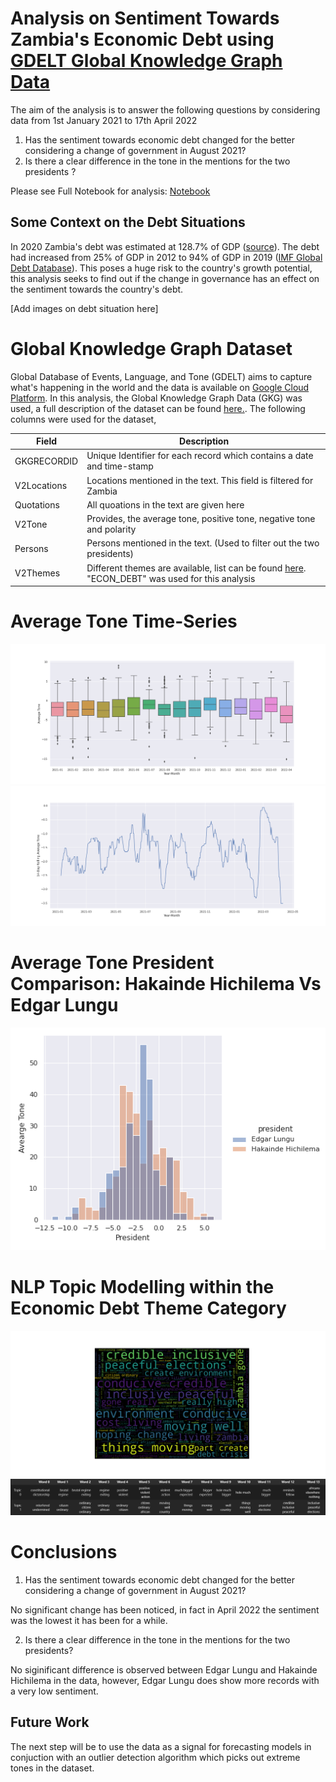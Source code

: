 # Analysis on Sentiment Towards Zambia's Economic Debt using [GDELT Global Knowledge Graph Data](https://blog.gdeltproject.org/introducing-gkg-2-0-the-next-generation-of-the-gdelt-global-knowledge-graph/)

The aim of the analysis is to answer the following questions by considering data from 1st January 2021 to 17th April 2022

1. Has the sentiment towards economic debt changed for the better considering a change of government in August 2021?
2. Is there a clear difference in the tone in the mentions for the two presidents ?

Please see Full Notebook for analysis: [Notebook](https://github.com/SitwalaM/nlp_gdelt_zambia_debt_analysis/blob/main/notebooks/main_gdelt_zambia.ipynb)

## Some Context on the Debt Situations

In 2020 Zambia's debt was estimated at 128.7% of GDP ([source](https://countryeconomy.com/national-debt/zambia)). The debt had increased from 25% of GDP in 2012 to 94% of GDP in 2019 ([IMF Global Debt Database](https://www.imf.org/external/datamapper/datasets/GDD)). This poses a huge risk to the country's growth potential, this analysis seeks to find out if the change in governance has an effect on the sentiment towards the country's debt.  

[Add images on debt situation here]

# Global Knowledge Graph Dataset
 Global Database of Events, Language, and Tone (GDELT) aims to capture what's happening in the world and the data is available on [Google Cloud Platform](https://cloud.google.com/bigquery). In this analysis, the Global Knowledge Graph Data (GKG) was used, a full description of the dataset can be found [here.](http://data.gdeltproject.org/documentation/GDELT-Global_Knowledge_Graph_Codebook-V2.1.pdf). The following columns were used for the dataset,
 
 | Field | Description |
|---|---|
| GKGRECORDID | Unique Identifier for each record which contains a date and time-stamp |
| V2Locations | Locations mentioned in the text. This field is filtered for Zambia  |
| Quotations | All quoations in the text are given here |
| V2Tone | Provides, the average tone, positive tone, negative tone and polarity |
| Persons | Persons mentioned in the text. (Used to filter out the two presidents) |
| V2Themes | Different themes are available, list can be found [here](http://data.gdeltproject.org/api/v2/guides/LOOKUP-GKGTHEMES.TXT). "ECON_DEBT" was used for this analysis|

# Average Tone Time-Series 

![tone-box-plots](https://github.com/SitwalaM/nlp_gdelt_zambia_debt_analysis/blob/main/images/tone_boxplots.png)
![tone-time-series](https://github.com/SitwalaM/nlp_gdelt_zambia_debt_analysis/blob/main/images/tone_time_rolling.png)


# Average Tone President Comparison: Hakainde Hichilema Vs Edgar Lungu

![Presidents Tone](https://github.com/SitwalaM/nlp_gdelt_zambia_debt_analysis/blob/main/images/tone_dist_presidents.png)

# NLP Topic Modelling within the Economic Debt Theme Category

![word cloud](https://github.com/SitwalaM/nlp_gdelt_zambia_debt_analysis/blob/main/images/word_cloud.png)
![topic words](https://github.com/SitwalaM/nlp_gdelt_zambia_debt_analysis/blob/main/images/topic_words.PNG)

# Conclusions

1. Has the sentiment towards economic debt changed for the better considering a change of government in August 2021?

No significant change has been noticed, in fact in April 2022 the sentiment was the lowest it has been for a while.

2. Is there a clear difference in the tone in the mentions for the two presidents?

No siginificant difference is observed between Edgar Lungu and Hakainde Hichilema in the data, however, Edgar Lungu does show more records with a very low sentiment.

## Future Work

The next step will be to use the data as a signal for forecasting models in conjuction with an outlier detection algorithm which picks out extreme tones in the dataset.




